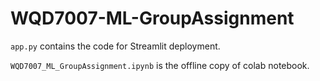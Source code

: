 # WQD7007-ML-GroupAssignment

`app.py` contains the code for Streamlit deployment.  

`WQD7007_ML_GroupAssignment.ipynb` is the offline copy of colab notebook. 
